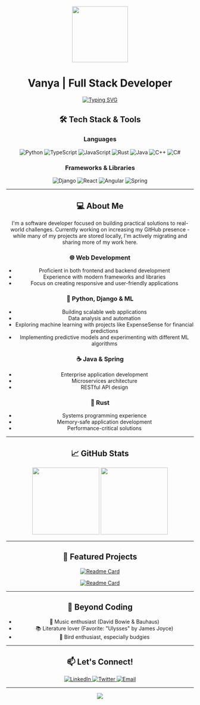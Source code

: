 <div align="center">

# <img src="https://media.giphy.com/media/dYZMra7uqDNJxotcSB/giphy.gif" width="150"> 

# Vanya | Full Stack Developer

[![Typing SVG](https://readme-typing-svg.herokuapp.com?font=Fira+Code&pause=1000&width=435&lines=Backend+Developer;Frontend+Engineer;Python+Enthusiast;Always+learning+new+things)](https://git.io/typing-svg)

## 🛠️ Tech Stack & Tools

### Languages
![Python](https://img.shields.io/badge/python-3670A0?style=for-the-badge&logo=python&logoColor=ffdd54)
![TypeScript](https://img.shields.io/badge/typescript-%23007ACC.svg?style=for-the-badge&logo=typescript&logoColor=white)
![JavaScript](https://img.shields.io/badge/javascript-%23323330.svg?style=for-the-badge&logo=javascript&logoColor=%23F7DF1E)
![Rust](https://img.shields.io/badge/rust-%23000000.svg?style=for-the-badge&logo=rust&logoColor=white)
![Java](https://img.shields.io/badge/java-%23ED8B00.svg?style=for-the-badge&logo=openjdk&logoColor=white)
![C++](https://img.shields.io/badge/c++-%2300599C.svg?style=for-the-badge&logo=c%2B%2B&logoColor=white)
![C#](https://img.shields.io/badge/c%23-%23239120.svg?style=for-the-badge&logo=c-sharp&logoColor=white)

### Frameworks & Libraries
![Django](https://img.shields.io/badge/django-%23092E20.svg?style=for-the-badge&logo=django&logoColor=white)
![React](https://img.shields.io/badge/react-%2320232a.svg?style=for-the-badge&logo=react&logoColor=%2361DAFB)
![Angular](https://img.shields.io/badge/angular-%23DD0031.svg?style=for-the-badge&logo=angular&logoColor=white)
![Spring](https://img.shields.io/badge/spring-%236DB33F.svg?style=for-the-badge&logo=spring&logoColor=white)

---

## 💻 About Me

I'm a software developer focused on building practical solutions to real-world challenges. Currently working on increasing my GitHub presence - while many of my projects are stored locally, I'm actively migrating and sharing more of my work here.

### 🌐 Web Development
- Proficient in both frontend and backend development
- Experience with modern frameworks and libraries
- Focus on creating responsive and user-friendly applications

### 🐍 Python, Django & ML
- Building scalable web applications
- Data analysis and automation
- Exploring machine learning with projects like ExpenseSense for financial predictions
- Implementing predictive models and experimenting with different ML algorithms

### ☕ Java & Spring
- Enterprise application development
- Microservices architecture
- RESTful API design

### 🦀 Rust
- Systems programming experience
- Memory-safe application development
- Performance-critical solutions

---

## 📈 GitHub Stats

<img height="180em" src="https://github-readme-stats.vercel.app/api?username=BenTheShork&show_icons=true&theme=radical&include_all_commits=true&count_private=true"/>

<img height="180em" src="https://github-readme-stats.vercel.app/api/top-langs/?username=BenTheShork&layout=compact&langs_count=7&theme=radical"/>

---

## 🌟 Featured Projects

[![Readme Card](https://github-readme-stats.vercel.app/api/pin/?username=BenTheShork&repo=ExpenseSense-&theme=radical)](https://github.com/BenTheShork/Golem-s-Dominion)

[![Readme Card](https://github-readme-stats.vercel.app/api/pin/?username=BenTheShork&repo=FinanceMe&theme=radical)](https://github.com/BenTheShork/FinanceMe)

---

## 🎵 Beyond Coding
- 🎸 Music enthusiast (David Bowie & Bauhaus)
- 📚 Literature lover (Favorite: "Ulysses" by James Joyce)
- 🦜 Bird enthusiast, especially budgies

---

## 📫 Let's Connect!

<a href="https://linkedin.com/in/your-linkedin" target="_blank">
  <img src="https://img.shields.io/badge/LinkedIn-0077B5?style=for-the-badge&logo=linkedin&logoColor=white" alt="LinkedIn"/>
</a>
<a href="https://twitter.com/your-twitter" target="_blank">
  <img src="https://img.shields.io/badge/Twitter-1DA1F2?style=for-the-badge&logo=twitter&logoColor=white" alt="Twitter"/>
</a>
<a href="mailto:your.email@example.com">
  <img src="https://img.shields.io/badge/Email-D14836?style=for-the-badge&logo=gmail&logoColor=white" alt="Email"/>
</a>

---

<img src="https://komarev.com/ghpvc/?username=BenTheShork&color=blueviolet&style=flat-square">

</div>
